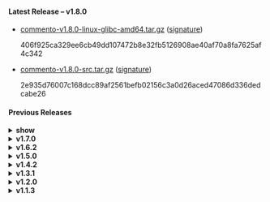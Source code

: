 #### Latest Release &ndash; v1.8.0

 - [commento-v1.8.0-linux-glibc-amd64.tar.gz](https://dl.commento.io/release/commento-v1.8.0-linux-glibc-amd64.tar.gz) ([signature](https://dl.commento.io/release/commento-v1.8.0-linux-glibc-amd64.tar.gz.asc))  
   <p class="sha">406f925ca329ee6cb49dd107472b8e32fb5126908ae40af70a8fa7625af4c342</p>

 - [commento-v1.8.0-src.tar.gz](https://dl.commento.io/release/commento-v1.8.0-src.tar.gz) ([signature](https://dl.commento.io/release/commento-v1.8.0-src.tar.gz.asc))  
   <p class="sha">2e935d76007c168dcc89af2561befb02156c3a0d26aced47086d336dedcabe26</p>

#### Previous Releases

<details>
<summary><b>show</b></summary>
<ul>
<li><p>No release binaries available for this release.</p></li>
<li><p><a href='https://dl.commento.io/release/commento-show-src.tar.gz'>commento-show-src.tar.gz</a></p>
<p class="sha">e3b0c44298fc1c149afbf4c8996fb92427ae41e4649b934ca495991b7852b855</p></li>

</ul></details>
<details>
<summary><b>v1.7.0</b></summary>
<ul>
<li><p>No release binaries available for this release.</p></li>
<li><p><a href='https://dl.commento.io/release/commento-v1.7.0-src.tar.gz'>commento-v1.7.0-src.tar.gz</a></p>
<p class="sha">65396c85358b16d53aec545feefc31a7379d70ace796da27d6133f2821137fc7</p></li>

</ul></details>
<details>
<summary><b>v1.6.2</b></summary>
<ul>
<li><p>No release binaries available for this release.</p></li>
<li><p><a href='https://dl.commento.io/release/commento-v1.6.2-src.tar.gz'>commento-v1.6.2-src.tar.gz</a></p>
<p class="sha">28728b24c6b5c19dce492cc751f48193129ec1160472abcdaac599719362fa61</p></li>

</ul></details>
<details>
<summary><b>v1.5.0</b></summary>
<ul>
<li><p>No release binaries available for this release.</p></li>
<li><p><a href='https://dl.commento.io/release/commento-v1.5.0-src.tar.gz'>commento-v1.5.0-src.tar.gz</a></p>
<p class="sha">c9af6d58a24c0960be33a23c283e1048e4a67e89417f578222e7c9ffe465051e</p></li>

</ul></details>
<details>
<summary><b>v1.4.2</b></summary>
<ul>
<li><p>No release binaries available for this release.</p></li>
<li><p><a href='https://dl.commento.io/release/commento-v1.4.2-src.tar.gz'>commento-v1.4.2-src.tar.gz</a></p>
<p class="sha">f1c847c6c4cc3243fe8341795850ed9c34332729a29328733f7687266c05ca51</p></li>

</ul></details>
<details>
<summary><b>v1.3.1</b></summary>
<ul>
<li><p>No release binaries available for this release.</p></li>
<li><p><a href='https://dl.commento.io/release/commento-v1.3.1-src.tar.gz'>commento-v1.3.1-src.tar.gz</a></p>
<p class="sha">38900427282f07b5f37c6fe853724e6d741d4356a9c4b3193cbff4a6595808a4</p></li>

</ul></details>
<details>
<summary><b>v1.2.0</b></summary>
<ul>
<li><p>No release binaries available for this release.</p></li>
<li><p><a href='https://dl.commento.io/release/commento-v1.2.0-src.tar.gz'>commento-v1.2.0-src.tar.gz</a></p>
<p class="sha">e41335e86addac4c7c9f31803844fbc42555feb0341e6eb137dc463f5fdb04b3</p></li>

</ul></details>
<details>
<summary><b>v1.1.3</b></summary>
<ul>
<li><p>No release binaries available for this release.</p></li>
<li><p><a href='https://dl.commento.io/release/commento-v1.1.3-src.tar.gz'>commento-v1.1.3-src.tar.gz</a></p>
<p class="sha">8fe889305d8737b06190d820cc49983152f348198e57d9741d426fa58acbed0c</p></li>

</ul></details>
